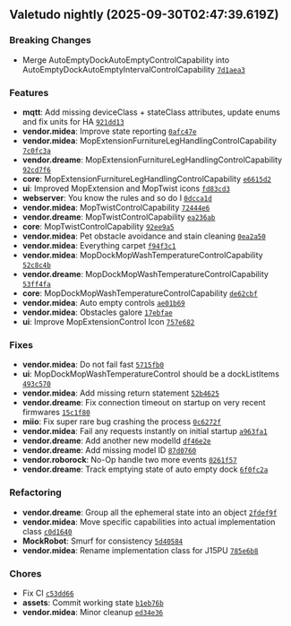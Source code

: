 ## Valetudo nightly (2025-09-30T02:47:39.619Z)
### Breaking Changes

- Merge AutoEmptyDockAutoEmptyControlCapability into AutoEmptyDockAutoEmptyIntervalControlCapability [`7d1aea3`](https://github.com/Hypfer/Valetudo/commit/7d1aea37f772f0d9db4532420d5d8211174a0976)

### Features

- **mqtt**: Add missing deviceClass + stateClass attributes, update enums and fix units for HA [`921dd13`](https://github.com/Hypfer/Valetudo/commit/921dd13b82f384a4f186300a0fbbea45395db4b9)
- **vendor.midea**: Improve state reporting [`0afc47e`](https://github.com/Hypfer/Valetudo/commit/0afc47e9a3c17e7fdb7a8648f4fe4a0582cbfbdf)
- **vendor.midea**: MopExtensionFurnitureLegHandlingControlCapability [`7c0fc3a`](https://github.com/Hypfer/Valetudo/commit/7c0fc3a09416e665a19f79f1a2a936638c3a8111)
- **vendor.dreame**: MopExtensionFurnitureLegHandlingControlCapability [`92cd7f6`](https://github.com/Hypfer/Valetudo/commit/92cd7f6475164d3a6cd15e6a8a696aece35e9c22)
- **core**: MopExtensionFurnitureLegHandlingControlCapability [`e6615d2`](https://github.com/Hypfer/Valetudo/commit/e6615d266c4dad3fb4cf45eb6861a9ac29d6f6b1)
- **ui**: Improved MopExtension and MopTwist icons [`fd83cd3`](https://github.com/Hypfer/Valetudo/commit/fd83cd3fc5afc186dc32845029110dc106e3329b)
- **webserver**: You know the rules and so do I [`0dcca1d`](https://github.com/Hypfer/Valetudo/commit/0dcca1df2f870007738fc267932e18ef6864bbca)
- **vendor.midea**: MopTwistControlCapability [`72444e6`](https://github.com/Hypfer/Valetudo/commit/72444e6fe12275b332760a7bd5969d936f15d710)
- **vendor.dreame**: MopTwistControlCapability [`ea236ab`](https://github.com/Hypfer/Valetudo/commit/ea236abc1ea61874a5cc2b9b9e29e8bf30a6938d)
- **core**: MopTwistControlCapability [`92ee9a5`](https://github.com/Hypfer/Valetudo/commit/92ee9a5f183f53064e98744c569843ea8b0172d3)
- **vendor.midea**: Pet obstacle avoidance and stain cleaning [`0ea2a50`](https://github.com/Hypfer/Valetudo/commit/0ea2a50a4ddcdf76462559c4e0f647c3b95d1f2d)
- **vendor.midea**: Everything carpet [`f94f3c1`](https://github.com/Hypfer/Valetudo/commit/f94f3c1101bbdf764f5b51a26a6c0abe6d0c873a)
- **vendor.midea**: MopDockMopWashTemperatureControlCapability [`52c8c4b`](https://github.com/Hypfer/Valetudo/commit/52c8c4b290d8700634a1854b796f6b5973a98b22)
- **vendor.dreame**: MopDockMopWashTemperatureControlCapability [`53ff4fa`](https://github.com/Hypfer/Valetudo/commit/53ff4fa841a071a16a1427864215d60fbdce3b48)
- **core**: MopDockMopWashTemperatureControlCapability [`de62cbf`](https://github.com/Hypfer/Valetudo/commit/de62cbf8121b5e193488bf96a53d670f2719f554)
- **vendor.midea**: Auto empty controls [`ae01b69`](https://github.com/Hypfer/Valetudo/commit/ae01b6950368122678941a4deaa93be2b6d18fcb)
- **vendor.midea**: Obstacles galore [`17ebfae`](https://github.com/Hypfer/Valetudo/commit/17ebfae6a8e211018bab0e8e8a56b94ac19eeeb5)
- **ui**: Improve MopExtensionControl Icon [`757e682`](https://github.com/Hypfer/Valetudo/commit/757e6827ce54b47fcb19c6f0aa01afe556b05476)

### Fixes

- **vendor.midea**: Do not fail fast [`5715fb0`](https://github.com/Hypfer/Valetudo/commit/5715fb02f2d6b75b0e0c5e46557c0556f4c52375)
- **ui**: MopDockMopWashTemperatureControl should be a dockListItems [`493c570`](https://github.com/Hypfer/Valetudo/commit/493c57010d5cefe0eaa4ae4eefb7081eecda97bf)
- **vendor.midea**: Add missing return statement [`52b4625`](https://github.com/Hypfer/Valetudo/commit/52b462517b48ecd75abdc7c9ba68a35031e4cc5f)
- **vendor.dreame**: Fix connection timeout on startup on very recent firmwares [`15c1f80`](https://github.com/Hypfer/Valetudo/commit/15c1f801add4c7af61dc13378e30a224efb73383)
- **miio**: Fix super rare bug crashing the process [`0c6272f`](https://github.com/Hypfer/Valetudo/commit/0c6272f704c1d49e1fecf40ccc09be89e51ea03e)
- **vendor.midea**: Fail any requests instantly on initial startup [`a963fa1`](https://github.com/Hypfer/Valetudo/commit/a963fa17ee51382d4f406559e782d94c141cc3c7)
- **vendor.dreame**: Add another new modelId [`df46e2e`](https://github.com/Hypfer/Valetudo/commit/df46e2e69797851df1ae0d10b9e50c3aa21d8945)
- **vendor.dreame**: Add missing model ID [`87d0760`](https://github.com/Hypfer/Valetudo/commit/87d0760cccd364c168691de294c453fc72493b39)
- **vendor.roborock**: No-Op handle two more events [`0261f57`](https://github.com/Hypfer/Valetudo/commit/0261f57e5d696ab8671a61137972203c1207c364)
- **vendor.dreame**: Track emptying state of auto empty dock [`6f0fc2a`](https://github.com/Hypfer/Valetudo/commit/6f0fc2a4535cca3a5985f4990a6dec652895eb13)

### Refactoring

- **vendor.dreame**: Group all the ephemeral state into an object [`2fdef9f`](https://github.com/Hypfer/Valetudo/commit/2fdef9fed7eed04deb763e97c427f87b8c90d0d0)
- **vendor.midea**: Move specific capabilities into actual implementation class [`c0d1640`](https://github.com/Hypfer/Valetudo/commit/c0d1640ae3c111e615f97b10e343f2b34b085297)
- **MockRobot**: Smurf for consistency [`5d40584`](https://github.com/Hypfer/Valetudo/commit/5d405842d2bcda8ae51afe95c4e77aac7e21e232)
- **vendor.midea**: Rename implementation class for J15PU [`785e6b8`](https://github.com/Hypfer/Valetudo/commit/785e6b87cbefa661b021d14e5b6d575b3cbc7f68)

### Chores

- Fix CI [`c53dd66`](https://github.com/Hypfer/Valetudo/commit/c53dd66c6be48176163405aafc1b55212097aea0)
- **assets**: Commit working state [`b1eb76b`](https://github.com/Hypfer/Valetudo/commit/b1eb76b26af8b4da84d09fa50f289a0f1643b43f)
- **vendor.midea**: Minor cleanup [`ed34e36`](https://github.com/Hypfer/Valetudo/commit/ed34e36e4ebcb0ea2bc911743e8a5ddb13982abe)
